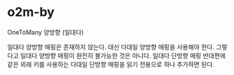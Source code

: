 # o2m-by
OneToMany 양방향 (일대다)

일대다 양방향 매핑은 존재하지 않는다. 대신 다대일 양방향 매핑을 사용해야 한다. 
그렇다고 일대다 양방향 매핑이 완전히 불가능한 것은 아니다. 
일대다 단방향 매핑 반대편에 같은 외래 키를 사용하는 다대일 단방향 매핑을 읽기 전용으로 하나 추가하면 된다. 
